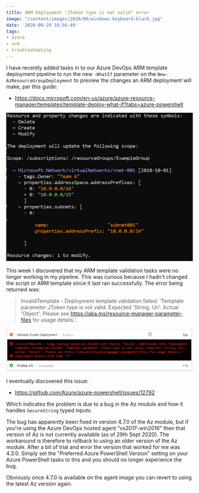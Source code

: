 ```yaml
---
title: ARM Deployment "JToken type is not valid" error
image: "/content/images/2020/09/windows-keyboard-black.jpg"
date: '2020-09-29 10:56:49'
tags:
- azure
- arm
- troubleshooting
---
```

I have recently added tasks in to our Azure DevOps ARM template deployment pipeline to run the new `-WhatIf` parameter on the `New-AzResourceGroupDeployment` to preview the changes an ARM deployment will make, per this guide:

- https://docs.microsoft.com/en-us/azure/azure-resource-manager/templates/template-deploy-what-if?tabs=azure-powershell

![ARM deployment whatif example](/content/images/2020/09/resource-manager-deployment-whatif-change-types.png)

This week I discovered that my ARM template validation tasks were no longer working in my pipeline. This was curious because I hadn't changed the script or ARM template since it last ran successfully. The error being returned was:

> InvalidTemplate - Deployment template validation failed: 'Template parameter JToken type is not valid. Expected
'String, Uri'. Actual 'Object'. Please see https://aka.ms/resource-manager-parameter-files for usage details.'.

![Jtoken type is not valid](/content/images/2020/09/Jtoken-type-is-not-valid-error.png)

I eventually discovered this issue:

- https://github.com/Azure/azure-powershell/issues/12792

Which indicates the problem is due to a bug in the Az module and how it handles `SecureString` typed inputs. 

The bug has apparently been fixed in version 4.7.0 of the Az module, but if you're using the Azure DevOps hosted agent "vs2017-win2016" then that version of Az is not currently available (as of 29th Sept 2020). The workaround is therefore to rollback to using an older version of the Az module. After a bit of trial and error the version that worked for me was 4.3.0. Simply set the "Preferred Azure PowerShell Version" setting on your Azure PowerShell tasks to this and you should no longer experience the bug.

Obviously once 4.7.0 is available on the agent image you can revert to using the latest Az version again.